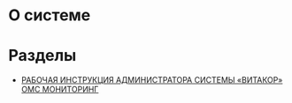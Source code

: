 <!-- TITLE: ОМС Мониторинг -->
<!-- SUBTITLE: ОМС Финанс - ОМС Мониторинг -->

# О системе


# Разделы
- [РАБОЧАЯ ИНСТРУКЦИЯ АДМИНИСТРАТОРА СИСТЕМЫ «ВИТАКОР» ОМС МОНИТОРИНГ](rab-instr-admin-monitor)
